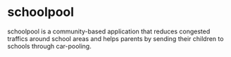 # schoolpool
schoolpool is a community-based application that reduces congested traffics around school areas and helps parents by sending their children to schools through car-pooling.

